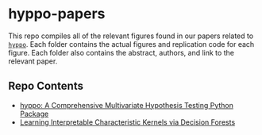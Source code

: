 # hyppo-papers

This repo compiles all of the relevant figures found in our papers related to [`hyppo`](https://github.com/neurodata/hyppo). Each folder contains the actual figures and replication code for each figure. Each folder also contains the abstract, authors, and link to the relevant paper.

## Repo Contents

- [hyppo: A Comprehensive Multivariate Hypothesis Testing Python Package](https://github.com/neurodata/hyppo-papers/tree/main/hyppo)
- [Learning Interpretable Characteristic Kernels via Decision Forests](https://github.com/neurodata/hyppo-papers/tree/main/kmerf)
